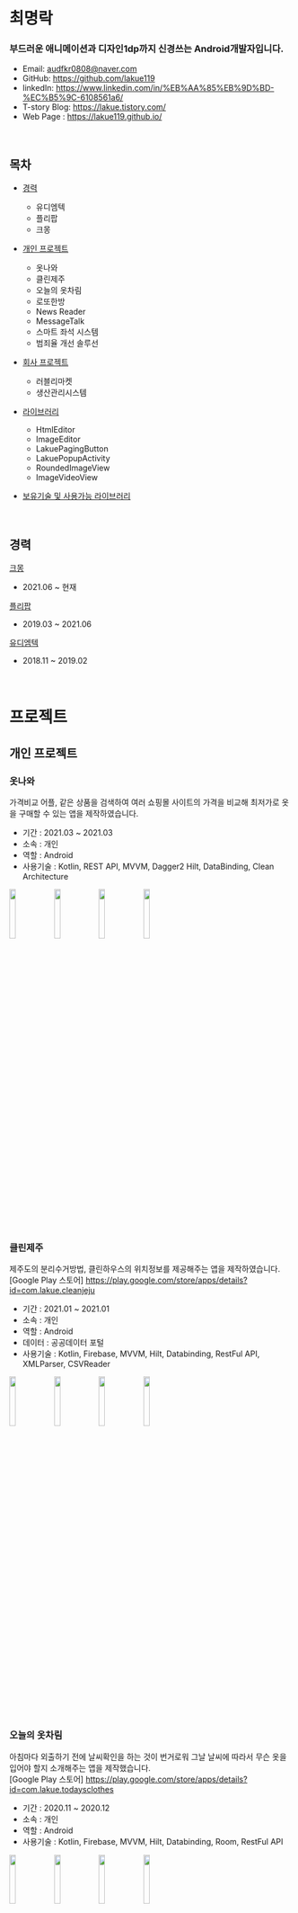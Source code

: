 # 최명락

### 부드러운 애니메이션과 디자인1dp까지 신경쓰는 Android개발자입니다.

* Email: audfkr0808@naver.com
* GitHub: https://github.com/lakue119
* linkedIn: https://www.linkedin.com/in/%EB%AA%85%EB%9D%BD-%EC%B5%9C-6108561a6/
* T-story Blog: https://lakue.tistory.com/
* Web Page : https://lakue119.github.io/

<br>


## 목차

* [경력](#경력)
  * 유디엠텍
  * 플리팝
  * 크몽
* [개인 프로젝트](#개인-프로젝트)
  * 옷나와
  * 클린제주
  * 오늘의 옷차림
  * 로또한방
  * News Reader
  * MessageTalk
  * 스마트 좌석 시스템
  * 범죄율 개선 솔루선
 
* [회사 프로젝트](#회사-프로젝트)
  * 러블리마켓
  * 생산관리시스템
* [라이브러리](#라이브러리)
  * HtmlEditor
  * ImageEditor
  * LakuePagingButton
  * LakuePopupActivity
  * RoundedImageView
  * ImageVideoView
* [보유기술 및 사용가능 라이브러리](#보유기술-및-사용가능-라이브러리)

<br>

## 경력
[크몽](https://kmong.com/)
* 2021.06 ~ 현재  

[플리팝](https://fleapop.co.kr/re/store/home/store)
* 2019.03 ~ 2021.06   

[유디엠텍](http://www.udmtek.com/sub/kor/sub01_01.php)
* 2018.11 ~ 2019.02

<br>

# 프로젝트
## 개인 프로젝트

### 옷나와
가격비교 어플, 같은 상품을 검색하여 여러 쇼핑몰 사이트의 가격을 비교해 최저가로 옷을 구매할 수 있는 앱을 제작하였습니다.
<br>
* 기간 : 2021.03 ~ 2021.03
* 소속 : 개인
* 역할 : Android
* 사용기술 : Kotlin, REST API, MVVM, Dagger2 Hilt, DataBinding, Clean Architecture
<div>
<img width="15%" src="https://user-images.githubusercontent.com/31702431/110640315-0a50c180-81f4-11eb-8617-990b03530b75.png">
<img width="15%" src="https://user-images.githubusercontent.com/31702431/110640297-03c24a00-81f4-11eb-9702-e476448ca5cf.png">
<img width="15%" src="https://user-images.githubusercontent.com/31702431/110640311-091f9480-81f4-11eb-8e94-1e3fa91fae33.png">
<img width="15%" src="https://user-images.githubusercontent.com/31702431/110640320-0b81ee80-81f4-11eb-9034-a45a1aa37870.png">
</div>
<br>

### 클린제주
제주도의 분리수거방법, 클린하우스의 위치정보를 제공해주는 앱을 제작하였습니다.
<br>
[Google Play 스토어] https://play.google.com/store/apps/details?id=com.lakue.cleanjeju
* 기간 : 2021.01 ~ 2021.01
* 소속 : 개인
* 역할 : Android
* 데이터 :  공공데이터 포털
* 사용기술 : Kotlin, Firebase, MVVM, Hilt, Databinding, RestFul API, XMLParser, CSVReader
<div>
<img width="15%" src="https://user-images.githubusercontent.com/31702431/106457638-9b849800-64d2-11eb-944e-88d9977704bf.png">
<img width="15%" src="https://user-images.githubusercontent.com/31702431/106457700-b35c1c00-64d2-11eb-928a-7f6babcf8fec.png">
<img width="15%" src="https://user-images.githubusercontent.com/31702431/106457705-b48d4900-64d2-11eb-8f60-9d52df73d9b5.png">
<img width="15%" src="https://user-images.githubusercontent.com/31702431/106457711-b5be7600-64d2-11eb-84a4-7b2dd286a02e.png">
</div>
<br>

### 오늘의 옷차림
아침마다 외출하기 전에 날씨확인을 하는 것이 번거로워 그날 날씨에 따라서 무슨 옷을 입어야 할지 소개해주는 앱을 제작했습니다.
<br>
[Google Play 스토어] https://play.google.com/store/apps/details?id=com.lakue.todaysclothes
* 기간 : 2020.11 ~ 2020.12
* 소속 : 개인
* 역할 : Android
* 사용기술 : Kotlin, Firebase, MVVM, Hilt, Databinding, Room, RestFul API
<div>
<img width="15%" src="https://user-images.githubusercontent.com/31702431/101014273-f8ce9c80-35a8-11eb-8580-3c854d16d43e.png">
<img width="15%" src="https://user-images.githubusercontent.com/31702431/101014266-f66c4280-35a8-11eb-8ea4-74d5ca3a0e18.png">
<img width="15%" src="https://user-images.githubusercontent.com/31702431/101014310-06842200-35a9-11eb-8f78-5b70774e4b0e.png">
<img width="15%" src="https://user-images.githubusercontent.com/31702431/101014292-fff5aa80-35a8-11eb-8299-e1aa7bce7597.png">
</div>
<br>

### 로또 한방
로또시뮬레이션을 통해 로또확률을 확인할 수 있는 앱으로 디자인패턴 활용에 대한 공부와 여러가지 해보고싶은 기술들을 사용해 보았던 앱입니다.
<br>
[Google Play 스토어] https://play.google.com/store/apps/details?id=com.lakue.lottoanalysis
* 기간 : 2020.03 ~ 2020.05
* 소속 : 개인
* 역할 : Android
* 사용기술 : Kotlin, Firebase, Databinding, Web crawling, RestFul API
<div>
<img width="15%" src="https://user-images.githubusercontent.com/31702431/89117908-7b9cf900-d4dc-11ea-8f31-d79671ec520c.png">
<img width="15%" src="https://user-images.githubusercontent.com/31702431/89117905-72139100-d4dc-11ea-9c5b-57a32c9be9ca.png">
<img width="15%" src="https://user-images.githubusercontent.com/31702431/89117910-82c40700-d4dc-11ea-9f49-819935fa1d97.png">
<img width="15%" src="https://user-images.githubusercontent.com/31702431/89117913-86f02480-d4dc-11ea-9bc1-dfccc742f44a.png">
<img width="15%" src="https://user-images.githubusercontent.com/31702431/89117919-8e173280-d4dc-11ea-9b04-6a97ee5b18f3.png">
</div>
<br>

### News Reader
실시간으로 뉴스를 받아와 매일 뉴스를 확인할 수 있는 앱을 만듦으로서 평소 뉴스를 따로 챙겨보지 않는 저로서는 이 앱에 있는 뉴스라도 챙겨보고자 하는 의미에서 만들어 보았습니다.
* 기간 : 2020.04
* 소속 : 개인
* 역할 : Android
* 사용기술 : Kotlin, rss크롤링
<br>

### MessageTalk
카카오톡과 같이 친구들과 메시지를 주고받는 앱으로 앱에 대한 흥미를 가지게 된 계기가 된 앱입니다.
* 기간 : 2018.02
* 소속 : 개인
* 역할 : Android
* 사용기술 : Android, Firebase
<div>
<img width="15%" src="https://user-images.githubusercontent.com/31702431/73854221-7d5f6a00-4875-11ea-9438-e4c3f96de532.jpeg">
<img width="15%" src="https://user-images.githubusercontent.com/31702431/73854227-7f292d80-4875-11ea-8aa5-2f2d4985ae3d.jpeg">
<img width="15%" src="https://user-images.githubusercontent.com/31702431/73854232-80f2f100-4875-11ea-9692-184eec905f28.jpeg">
<img width="15%" src="https://user-images.githubusercontent.com/31702431/73854233-818b8780-4875-11ea-9f44-79fc74db9c8e.jpeg">
</div>
<br>

### 스마트 좌석 시스템
하드웨어와 안드로이드를 접하여 만들어 본 어플입니다. 아두이노 센서를 통해 저장한 데이터를 앱으로 시각화해서 보여주는 색도로운 경험을 해보았습니다.
* 기간 : 2018.03 ~ 2018.05
* 소속 : 개인
* 역할 : Android
* 사용기술 : Android, Arduino, Mysql
<br>

### 범죄율 개선 솔루션
공공데이터를 활용해 다른 지역들과 비교해 범죄율을 개선할 수 있도록 솔루션을 제공해주는 어플로 공공데이터를 활용해 데이터를 시각화 하는 등 여러가지 경험을 했습니다.
* 기간 : 2017.11 ~ 2018.01
* 소속 : 개인
* 역할 : Android
* 사용기술 : Android
<br>


## 회사 프로젝트

<br>

### 러블리마켓
오프라인 마켓 행사와 온라인 스토어를 운영하는 앱으로 새 프로젝트 개발과 유지보수를 하고있습니다.
<br>
[Google Play 스토어] https://play.google.com/store/apps/details?id=kr.co.fleapop.fp
* 기간 : 2019.03 ~ 현재
* 소속 : 플리팝
* 역할 : Android
* 사용기술 : Kotlin
<div>
<img width="15%" src="https://lh3.googleusercontent.com/YVdX3W-AANiTFYuZpUawNYpm-U7PPgeGEKepB0W7YiaWiO_qWiYdJPVMuFuVdxHCsRe2=w720-h310-rw">
<img width="15%" src="https://lh3.googleusercontent.com/Ui5g8JDNzvf6E38lncokViCyPQSG6x95pX-GoA91HlQJ6BaPClh0dw1JbR3diHB3tBM=w720-h310-rw">
<img width="15%" src="https://lh3.googleusercontent.com/yU2t15bjFXSP3EAAJNr_U6fBQHfFK4RaOfwLP_J5Mt1HXICbxU8VkNYClAIIEF4rEDk=w720-h310-rw">
<img width="15%" src="https://lh3.googleusercontent.com/z93hGhGaQI9TjeEVfOrjZ_P1MeLJF4wdPql1gmgALUZInJAlL_-G9qCcpffrgu_lCLhZ=w720-h310-rw">
<img width="15%" src="https://lh3.googleusercontent.com/6S8MfxzK9AXYf-GkOKYDmZKSMIVlgv62hqIcTeIpYTKz8-7Nca_KyMf3zcnWx1IQTkQ=w720-h310-rw">
<img width="15%" src="https://lh3.googleusercontent.com/a487lfrznCLhQl9gl8-Z0gFIXgJBkoU32hquE9JEQDAz2akoGWF_zhR0GR2397HWgB0P=w720-h310-rw">
</div>

<br>

### 생산관리시스템
공장에서 사용하는 생산관리 시스템을 구축함으로서 여러 공장 상황에 맞도록 프로그램을 유연하게 만들어 볼 수 있었습니다.
* 기간 : 2018.11 ~ 2019.02
* 소속 : 유디엠텍
* 역할 : Android, C#, Database
* 사용기술 : Android, postgresql, C#
<div>
<img width="15%" src="https://user-images.githubusercontent.com/31702431/74101706-1ea13580-4b80-11ea-9654-15bae3b0e411.png">
<img width="15%" src="https://user-images.githubusercontent.com/31702431/74101707-206af900-4b80-11ea-9324-0a82b518ecbd.png">
<img width="15%" src="https://user-images.githubusercontent.com/31702431/74101708-219c2600-4b80-11ea-8b26-5fdaa2488f88.png">
<img width="15%" src="https://user-images.githubusercontent.com/31702431/74101710-219c2600-4b80-11ea-89a2-ce43ff282cb3.png">
<img width="15%" src="https://user-images.githubusercontent.com/31702431/74101711-2234bc80-4b80-11ea-9dcc-2b4d8960e110.png">
</div>

<br>


## 라이브러리

### HtmlEditor
[Github] https://github.com/lakue119/Java-HtmlEditor

HtmlEditor는 사진, 텍스트 및 동영상을 html 코드로 변환하고 블로그형식으로 작성하는 편집기입니다.
<div>
<img width="15%" src="https://user-images.githubusercontent.com/31702431/95707716-47407880-0c95-11eb-9276-d504a6037051.gif">
<img width="15%" src="https://user-images.githubusercontent.com/31702431/95707723-4a3b6900-0c95-11eb-9d04-b7927c305481.gif">
<img width="15%" src="https://user-images.githubusercontent.com/31702431/95707863-b4eca480-0c95-11eb-8823-647791cedb6e.gif">
<img width="15%" src="https://user-images.githubusercontent.com/31702431/95707767-65a67400-0c95-11eb-9154-e09585216268.gif">
</div>

<br>

### ImageEditor
[Github] https://github.com/lakue119/Java-Image_Editor

이미지를 원하는 모양으로 자르고, 꾸밀 수 있는 편집기입니다.
<div>
<img width="15%" src="https://user-images.githubusercontent.com/31702431/95761857-de362080-0ce7-11eb-8e0e-2b390f7181f4.gif">
<img width="15%" src="https://user-images.githubusercontent.com/31702431/95761895-ed1cd300-0ce7-11eb-9ced-4cf80ed8051e.gif">
<img width="15%" src="https://user-images.githubusercontent.com/31702431/95761970-0aea3800-0ce8-11eb-9a7b-c3e6ed8e3773.gif">
<img width="15%" src="https://user-images.githubusercontent.com/31702431/95762011-18072700-0ce8-11eb-9a78-35fba79d91a7.gif">
<img width="15%" src="https://user-images.githubusercontent.com/31702431/95762064-2b19f700-0ce8-11eb-8c61-d1a025764efe.gif">
<img width="15%" src="https://user-images.githubusercontent.com/31702431/95762206-58ff3b80-0ce8-11eb-888c-a9e6e73dfb6c.gif">
<img width="15%" src="https://user-images.githubusercontent.com/31702431/95767657-0b86cc80-0cf0-11eb-8fbd-63e76202411a.gif">
</div>
<br> 

<br>

### LakuePagingButton
[Github] https://github.com/lakue119/LakuePagingButton   

앱에서 페이징 처리를 버튼으로 처리하는 라이브러리입니다.
<div>
<img width="15%" src="https://user-images.githubusercontent.com/31702431/75774172-b7e3f600-5d92-11ea-99a0-6787dbecf0bc.gif">
<img width="15%" src="https://user-images.githubusercontent.com/31702431/75774183-badee680-5d92-11ea-83c0-3488209486ba.gif">
</div>

<br>

### LakuePopupActivity
[Github] https://github.com/lakue119/LakuePopupActivity  

상황에 따른 팝업처리방식으로 띄워주는 Activity입니다.
<div>
<img width="15%" src="https://user-images.githubusercontent.com/31702431/76101430-c68c1080-6011-11ea-940b-4a82d66311cf.jpeg">
<img width="15%" src="https://user-images.githubusercontent.com/31702431/76101710-36020000-6012-11ea-89da-268a0d494da9.jpeg">
<img width="15%" src="https://user-images.githubusercontent.com/31702431/76101436-c7bd3d80-6011-11ea-9e1e-e375e9dd14ac.jpeg">
<img width="15%" src="https://user-images.githubusercontent.com/31702431/76101441-c8ee6a80-6011-11ea-866e-5daf69d9e408.jpeg">
<img width="15%" src="https://user-images.githubusercontent.com/31702431/76101444-c9870100-6011-11ea-95eb-ef959a95cfbf.jpeg">
</div>

<br>

### RoundedImageView
[Github] https://github.com/lakue119/RoundedImageView   

이미지 가장자리를 둥글게 처리해주는 라이브러리입니다.   

<img width="15%" src="https://user-images.githubusercontent.com/31702431/75465250-b483ef80-59cb-11ea-8930-268394dc3383.jpeg">

<br>

### ImageVideoView
[Github] https://github.com/lakue119/ImageVideoView   

url로 데이터를 받아왔을 때, 이미지인지 동영상파일인지 체크를 한 후 이미지면 이미지로, 동영상이면 동영상으로 분기해주는 라이브러리입니다.
<div>
<img width="15%" src="https://user-images.githubusercontent.com/31702431/74158490-82e5f700-4c5d-11ea-95e8-84679f3fefca.gif">
<img width="15%" src="https://user-images.githubusercontent.com/31702431/74158604-b759b300-4c5d-11ea-9695-e2eca7e7736a.jpeg">
</div>

<br>

## 보유기술 및 사용가능 라이브러리
* Android (Java & Kotlin)
* Naver SDK(Map, Login, Search)
* Kakao SDK(Map, Login)
* Facebook SDK(Login)
* Google SDK(Youtube, Login, Map)
* Google Analytics connect
* MVVM
* ViewModel
* Dagger2 Hilt
* Room
* Firebase
* Sqlite
* GitHub
* Coroutines
* Restful API Network
* Custom UI
* Realm
* Web crawling
* Lottie
* Library publish

<br>

### Etc
* C, C#
* Mysql, postgresql
* arduino
* git
